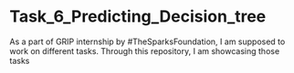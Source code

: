 # Task_6_Predicting_Decision_tree
As a part of GRIP internship by #TheSparksFoundation, I am supposed to work on different tasks. Through this repository, I am showcasing those tasks
